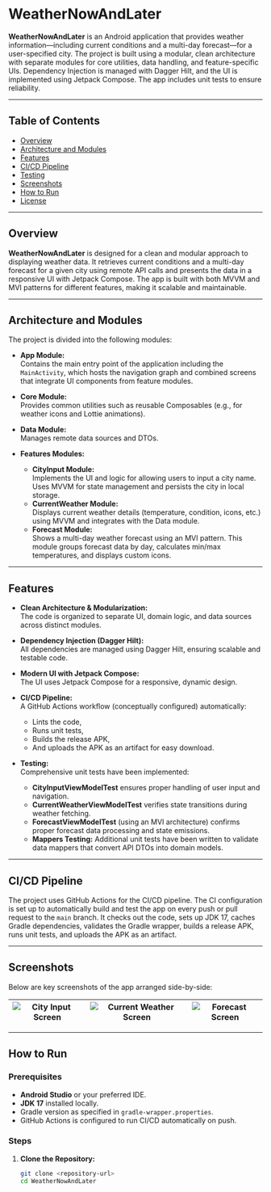 # WeatherNowAndLater

**WeatherNowAndLater** is an Android application that provides weather information—including current conditions and a multi-day forecast—for a user-specified city. The project is built using a modular, clean architecture with separate modules for core utilities, data handling, and feature-specific UIs. Dependency Injection is managed with Dagger Hilt, and the UI is implemented using Jetpack Compose. The app includes unit tests to ensure reliability.

---

## Table of Contents

- [Overview](#overview)
- [Architecture and Modules](#architecture-and-modules)
- [Features](#features)
- [CI/CD Pipeline](#cicd-pipeline)
- [Testing](#testing)
- [Screenshots](#screenshots)
- [How to Run](#how-to-run)
- [License](#license)

---

## Overview

**WeatherNowAndLater** is designed for a clean and modular approach to displaying weather data. It retrieves current conditions and a multi-day forecast for a given city using remote API calls and presents the data in a responsive UI with Jetpack Compose. The app is built with both MVVM and MVI patterns for different features, making it scalable and maintainable.

---

## Architecture and Modules

The project is divided into the following modules:

- **App Module:**  
  Contains the main entry point of the application including the `MainActivity`, which hosts the navigation graph and combined screens that integrate UI components from feature modules.

- **Core Module:**  
  Provides common utilities such as reusable Composables (e.g., for weather icons and Lottie animations).

- **Data Module:**  
  Manages remote data sources and DTOs.

- **Features Modules:**  
  - **CityInput Module:**  
    Implements the UI and logic for allowing users to input a city name. Uses MVVM for state management and persists the city in local storage.
  - **CurrentWeather Module:**  
    Displays current weather details (temperature, condition, icons, etc.) using MVVM and integrates with the Data module.
  - **Forecast Module:**  
    Shows a multi-day weather forecast using an MVI pattern. This module groups forecast data by day, calculates min/max temperatures, and displays custom icons.

---

## Features

- **Clean Architecture & Modularization:**  
  The code is organized to separate UI, domain logic, and data sources across distinct modules.

- **Dependency Injection (Dagger Hilt):**  
  All dependencies are managed using Dagger Hilt, ensuring scalable and testable code.

- **Modern UI with Jetpack Compose:**  
  The UI uses Jetpack Compose for a responsive, dynamic design.

- **CI/CD Pipeline:**  
  A GitHub Actions workflow (conceptually configured) automatically:
  - Lints the code,
  - Runs unit tests,
  - Builds the release APK,
  - And uploads the APK as an artifact for easy download.

- **Testing:**  
  Comprehensive unit tests have been implemented:
  - **CityInputViewModelTest** ensures proper handling of user input and navigation.
  - **CurrentWeatherViewModelTest** verifies state transitions during weather fetching.
  - **ForecastViewModelTest** (using an MVI architecture) confirms proper forecast data processing and state emissions.
  - **Mappers Testing:** Additional unit tests have been written to validate data mappers that convert API DTOs into domain models.

---

## CI/CD Pipeline

The project uses GitHub Actions for the CI/CD pipeline. The CI configuration is set up to automatically build and test the app on every push or pull request to the `main` branch. It checks out the code, sets up JDK 17, caches Gradle dependencies, validates the Gradle wrapper, builds a release APK, runs unit tests, and uploads the APK as an artifact.

---

## Screenshots

Below are key screenshots of the app arranged side-by-side:

| ![City Input Screen](![Image](https://github.com/user-attachments/assets/76ebf582-1320-46ba-979f-e3d47b446696)) | ![Current Weather Screen](![Image](https://github.com/user-attachments/assets/fdc4589b-859e-4f5c-800c-2c66ee209d9f)) | ![Forecast Screen](![Image](https://github.com/user-attachments/assets/5ba4cb52-ab8f-4c2e-b4b8-f9175a40c570)) |
| --------------------------------------------- | --------------------------------------------- | --------------------------------------------- |

---

## How to Run

### Prerequisites
- **Android Studio** or your preferred IDE.
- **JDK 17** installed locally.
- Gradle version as specified in `gradle-wrapper.properties`.
- GitHub Actions is configured to run CI/CD automatically on push.

### Steps

1. **Clone the Repository:**
   ```bash
   git clone <repository-url>
   cd WeatherNowAndLater
